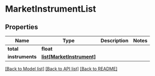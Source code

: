 # MarketInstrumentList

## Properties
Name | Type | Description | Notes
------------ | ------------- | ------------- | -------------
**total** | **float** |  | 
**instruments** | [**list[MarketInstrument]**](MarketInstrument.md) |  | 

[[Back to Model list]](../README.md#documentation-for-models) [[Back to API list]](../README.md#documentation-for-api-endpoints) [[Back to README]](../README.md)


